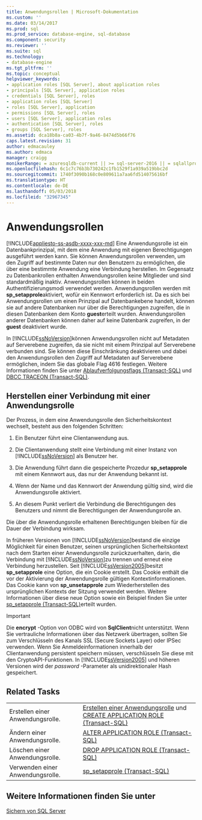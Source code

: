 ```yaml
---
title: Anwendungsrollen | Microsoft-Dokumentation
ms.custom: ''
ms.date: 03/14/2017
ms.prod: sql
ms.prod_service: database-engine, sql-database
ms.component: security
ms.reviewer: ''
ms.suite: sql
ms.technology:
- database-engine
ms.tgt_pltfrm: ''
ms.topic: conceptual
helpviewer_keywords:
- application roles [SQL Server], about application roles
- principals [SQL Server], application roles
- credentials [SQL Server], roles
- application roles [SQL Server]
- roles [SQL Server], application
- permissions [SQL Server], roles
- users [SQL Server], application roles
- authentication [SQL Server], roles
- groups [SQL Server], roles
ms.assetid: dca18b8a-ca03-4b7f-9a46-8474d5b66f76
caps.latest.revision: 31
author: edmacauley
ms.author: edmaca
manager: craigg
monikerRange: = azuresqldb-current || >= sql-server-2016 || = sqlallproducts-allversions
ms.openlocfilehash: 6c1c7c76b3b730242c1fb1529f1a939a519bbc2d
ms.sourcegitcommit: 1740f3090b168c0e809611a7aa6fd514075616bf
ms.translationtype: HT
ms.contentlocale: de-DE
ms.lasthandoff: 05/03/2018
ms.locfileid: "32967345"
---
```

# <a name="application-roles"></a>Anwendungsrollen
[!INCLUDE[appliesto-ss-asdb-xxxx-xxx-md](../../../includes/appliesto-ss-asdb-xxxx-xxx-md.md)]
  Eine Anwendungsrolle ist ein Datenbankprinzipal, mit dem eine Anwendung mit eigenen Berechtigungen ausgeführt werden kann. Sie können Anwendungsrollen verwenden, um den Zugriff auf bestimmte Daten nur den Benutzern zu ermöglichen, die über eine bestimmte Anwendung eine Verbindung herstellen. Im Gegensatz zu Datenbankrollen enthalten Anwendungsrollen keine Mitglieder und sind standardmäßig inaktiv. Anwendungsrollen können in beiden Authentifizierungsmodi verwendet werden. Anwendungsrollen werden mit **sp_setapprole**aktiviert, wofür ein Kennwort erforderlich ist. Da es sich bei Anwendungsrollen um einen Prinzipal auf Datenbankebene handelt, können sie auf andere Datenbanken nur über die Berechtigungen zugreifen, die in diesen Datenbanken dem Konto **guest**erteilt wurden. Anwendungsrollen anderer Datenbanken können daher auf keine Datenbank zugreifen, in der **guest** deaktiviert wurde.  
  
 In [!INCLUDE[ssNoVersion](../../../includes/ssnoversion-md.md)]können Anwendungsrollen nicht auf Metadaten auf Serverebene zugreifen, da sie nicht mit einem Prinzipal auf Serverebene verbunden sind. Sie können diese Einschränkung deaktivieren und dabei den Anwendungsrollen den Zugriff auf Metadaten auf Serverebene ermöglichen, indem Sie das globale Flag 4616 festlegen. Weitere Informationen finden Sie unter [Ablaufverfolgungsflags &#40;Transact-SQL&#41;](../../../t-sql/database-console-commands/dbcc-traceon-trace-flags-transact-sql.md) und [DBCC TRACEON &#40;Transact-SQL&#41;](../../../t-sql/database-console-commands/dbcc-traceon-transact-sql.md).  
  
## <a name="connecting-with-an-application-role"></a>Herstellen einer Verbindung mit einer Anwendungsrolle  
 Der Prozess, in dem eine Anwendungsrolle den Sicherheitskontext wechselt, besteht aus den folgenden Schritten:  
  
1.  Ein Benutzer führt eine Clientanwendung aus.  
  
2.  Die Clientanwendung stellt eine Verbindung mit einer Instanz von [!INCLUDE[ssNoVersion](../../../includes/ssnoversion-md.md)] als Benutzer her.  
  
3.  Die Anwendung führt dann die gespeicherte Prozedur **sp_setapprole** mit einem Kennwort aus, das nur der Anwendung bekannt ist.  
  
4.  Wenn der Name und das Kennwort der Anwendung gültig sind, wird die Anwendungsrolle aktiviert.  
  
5.  An diesem Punkt verliert die Verbindung die Berechtigungen des Benutzers und nimmt die Berechtigungen der Anwendungsrolle an.  
  
 Die über die Anwendungsrolle erhaltenen Berechtigungen bleiben für die Dauer der Verbindung wirksam.  
  
 In früheren Versionen von [!INCLUDE[ssNoVersion](../../../includes/ssnoversion-md.md)]bestand die einzige Möglichkeit für einen Benutzer, seinen ursprünglichen Sicherheitskontext nach dem Starten einer Anwendungsrolle zurückzuerhalten, darin, die Verbindung mit [!INCLUDE[ssNoVersion](../../../includes/ssnoversion-md.md)]zu trennen und erneut eine Verbindung herzustellen. Seit [!INCLUDE[ssVersion2005](../../../includes/ssversion2005-md.md)]besitzt **sp_setapprole** eine Option, die ein Cookie erstellt. Das Cookie enthält die vor der Aktivierung der Anwendungsrolle gültigen Kontextinformationen. Das Cookie kann von **sp_unsetapprole** zum Wiederherstellen des ursprünglichen Kontexts der Sitzung verwendet werden. Weitere Informationen über diese neue Option sowie ein Beispiel finden Sie unter [sp_setapprole &#40;Transact-SQL&#41;](../../../relational-databases/system-stored-procedures/sp-setapprole-transact-sql.md)erteilt wurden.  
  
> [!IMPORTANT]  
>  Die **encrypt** -Option von ODBC wird von **SqlClient**nicht unterstützt. Wenn Sie vertrauliche Informationen über das Netzwerk übertragen, sollten Sie zum Verschlüsseln des Kanals SSL (Secure Sockets Layer) oder IPSec verwenden. Wenn Sie Anmeldeinformationen innerhalb der Clientanwendung persistent speichern müssen, verschlüsseln Sie diese mit den CryptoAPI-Funktionen. In [!INCLUDE[ssVersion2005](../../../includes/ssversion2005-md.md)] und höheren Versionen wird der *password* -Parameter als unidirektionaler Hash gespeichert.  
  
## <a name="related-tasks"></a>Related Tasks  
  
|||  
|-|-|  
|Erstellen einer Anwendungsrolle.|[Erstellen einer Anwendungsrolle](../../../relational-databases/security/authentication-access/create-an-application-role.md) und [CREATE APPLICATION ROLE &#40;Transact-SQL&#41;](../../../t-sql/statements/create-application-role-transact-sql.md)|  
|Ändern einer Anwendungsrolle.|[ALTER APPLICATION ROLE &#40;Transact-SQL&#41;](../../../t-sql/statements/alter-application-role-transact-sql.md)|  
|Löschen einer Anwendungsrolle.|[DROP APPLICATION ROLE &#40;Transact-SQL&#41;](../../../t-sql/statements/drop-application-role-transact-sql.md)|  
|Verwenden einer Anwendungsrolle.|[sp_setapprole &#40;Transact-SQL&#41;](../../../relational-databases/system-stored-procedures/sp-setapprole-transact-sql.md)|  
  
## <a name="see-also"></a>Weitere Informationen finden Sie unter  
 [Sichern von SQL Server](../../../relational-databases/security/securing-sql-server.md)  
  
  
